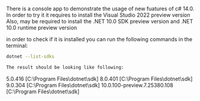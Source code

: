 There is a console app to demonstrate the usage of new fuatures of c# 14.0.
In order to try it it requires to install the Visual Studio 2022 preview version
Also, may be required to install the .NET 10.0 SDK preview version and .NET 10.0 runtime preview version

in order to check if it is installed you can run the following commands in the terminal:
```bash
dotnet --list-sdks

The result should be looking like following:

```
5.0.416 [C:\Program Files\dotnet\sdk]
8.0.401 [C:\Program Files\dotnet\sdk]
9.0.304 [C:\Program Files\dotnet\sdk]
10.0.100-preview.7.25380.108 [C:\Program Files\dotnet\sdk]
```



